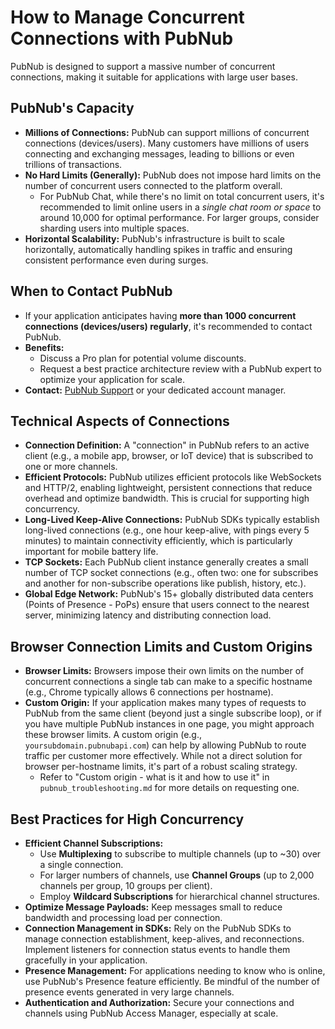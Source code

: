 # How to Manage Concurrent Connections with PubNub

PubNub is designed to support a massive number of concurrent connections, making it suitable for applications with large user bases. 

## PubNub's Capacity

*   **Millions of Connections:** PubNub can support millions of concurrent connections (devices/users). Many customers have millions of users connecting and exchanging messages, leading to billions or even trillions of transactions.
*   **No Hard Limits (Generally):** PubNub does not impose hard limits on the number of concurrent users connected to the platform overall.
    *   For PubNub Chat, while there's no limit on total concurrent users, it's recommended to limit online users in a *single chat room or space* to around 10,000 for optimal performance. For larger groups, consider sharding users into multiple spaces.
*   **Horizontal Scalability:** PubNub's infrastructure is built to scale horizontally, automatically handling spikes in traffic and ensuring consistent performance even during surges.

## When to Contact PubNub

*   If your application anticipates having **more than 1000 concurrent connections (devices/users) regularly**, it's recommended to contact PubNub.
*   **Benefits:**
    *   Discuss a Pro plan for potential volume discounts.
    *   Request a best practice architecture review with a PubNub expert to optimize your application for scale.
*   **Contact:** [PubNub Support](mailto:support@pubnub.com) or your dedicated account manager.

## Technical Aspects of Connections

*   **Connection Definition:** A "connection" in PubNub refers to an active client (e.g., a mobile app, browser, or IoT device) that is subscribed to one or more channels.
*   **Efficient Protocols:** PubNub utilizes efficient protocols like WebSockets and HTTP/2, enabling lightweight, persistent connections that reduce overhead and optimize bandwidth. This is crucial for supporting high concurrency.
*   **Long-Lived Keep-Alive Connections:** PubNub SDKs typically establish long-lived connections (e.g., one hour keep-alive, with pings every 5 minutes) to maintain connectivity efficiently, which is particularly important for mobile battery life.
*   **TCP Sockets:** Each PubNub client instance generally creates a small number of TCP socket connections (e.g., often two: one for subscribes and another for non-subscribe operations like publish, history, etc.).
*   **Global Edge Network:** PubNub's 15+ globally distributed data centers (Points of Presence - PoPs) ensure that users connect to the nearest server, minimizing latency and distributing connection load.

## Browser Connection Limits and Custom Origins

*   **Browser Limits:** Browsers impose their own limits on the number of concurrent connections a single tab can make to a specific hostname (e.g., Chrome typically allows 6 connections per hostname).
*   **Custom Origin:** If your application makes many types of requests to PubNub from the same client (beyond just a single subscribe loop), or if you have multiple PubNub instances in one page, you might approach these browser limits. A custom origin (e.g., `yoursubdomain.pubnubapi.com`) can help by allowing PubNub to route traffic per customer more effectively. While not a direct solution for browser per-hostname limits, it's part of a robust scaling strategy.
    *   Refer to "Custom origin - what is it and how to use it" in `pubnub_troubleshooting.md` for more details on requesting one.

## Best Practices for High Concurrency

*   **Efficient Channel Subscriptions:**
    *   Use **Multiplexing** to subscribe to multiple channels (up to ~30) over a single connection.
    *   For larger numbers of channels, use **Channel Groups** (up to 2,000 channels per group, 10 groups per client).
    *   Employ **Wildcard Subscriptions** for hierarchical channel structures.
*   **Optimize Message Payloads:** Keep messages small to reduce bandwidth and processing load per connection.
*   **Connection Management in SDKs:** Rely on the PubNub SDKs to manage connection establishment, keep-alives, and reconnections. Implement listeners for connection status events to handle them gracefully in your application.
*   **Presence Management:** For applications needing to know who is online, use PubNub's Presence feature efficiently. Be mindful of the number of presence events generated in very large channels.
*   **Authentication and Authorization:** Secure your connections and channels using PubNub Access Manager, especially at scale.

